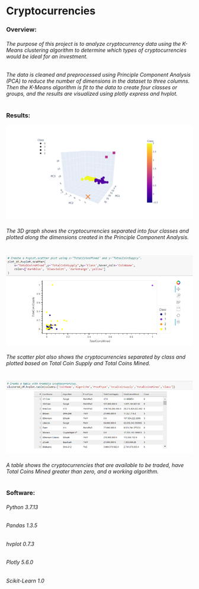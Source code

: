 # Cryptocurrencies

### Overview:
###### The purpose of this project is to analyze cryptocurrency data using the K-Means clustering algorithm to determine which types of cryptocurrencies would be ideal for an investment. 
###### The data is cleaned and preprocessed using Principle Component Analysis (PCA) to reduce the number of dimensions in the dataset to three columns. Then the K-Means algorithm is fit to the data to create four classes or groups, and the results are visualized using plotly express and hvplot. 

#
### Results:
![3DGraph](https://github.com/eoweed/Cryptocurrencies/blob/main/Images/3D_Graph.png)
###### The 3D graph shows the cryptocurrencies separated into four classes and plotted along the dimensions created in the Principle Component Analysis. 
#
![ScatterPlot](https://github.com/eoweed/Cryptocurrencies/blob/main/Images/Scatterplot.png)
###### The scatter plot also shows the cryptocurrencies separated by class and plotted based on Total Coin Supply and Total Coins Mined. 
#
![CryptocurrencyTable](https://github.com/eoweed/Cryptocurrencies/blob/main/Images/Table.png)
###### A table shows the cryptocurrencies that are available to be traded, have Total Coins Mined greater than zero, and a working algorithm.

#

### Software:
###### Python 3.7.13
###### Pandas 1.3.5
###### hvplot 0.7.3
###### Plotly 5.6.0
###### Scikit-Learn 1.0